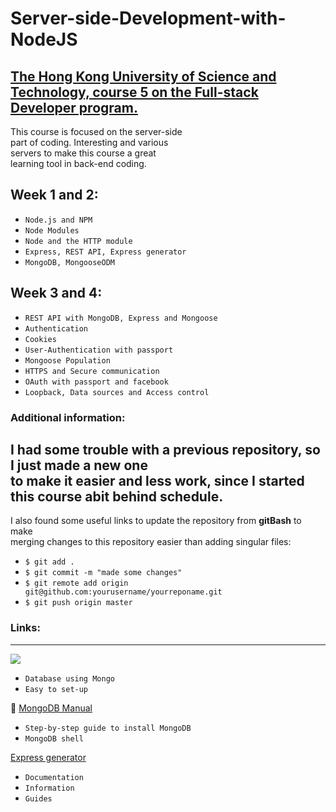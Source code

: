 # Server-side-Development-with-NodeJS
[The Hong Kong University of Science and Technology, course 5 on the Full-stack Developer program.](https://www.coursera.org/learn/server-side-development/home/welcome)
----------------------------
This course is focused on the server-side <br>
part of coding. Interesting and various <br>
servers to make this course a great <br>
learning tool in back-end coding.

## Week 1 and 2:
  
  * `Node.js and NPM`
  * `Node Modules`
  * `Node and the HTTP module`
  * `Express, REST API, Express generator`
  * `MongoDB, MongooseODM`
   
## Week 3 and 4:

  * `REST API with MongoDB, Express and Mongoose`
  * `Authentication`
  * `Cookies`
  * `User-Authentication with passport`
  * `Mongoose Population`
  * `HTTPS and Secure communication`
  * `OAuth with passport and facebook`
  * `Loopback, Data sources and Access control`
   

### Additional information:

  I had some trouble with a previous repository, so I just made a new one <br>
  to make it easier and less work, since I started this course abit behind schedule. <br>
  ---------------------------------------------------------------------------------------
  I also found some useful links to update the repository from <strong>gitBash</strong> to make <br>
  merging changes to this repository easier than adding singular files:
  
* `$ git add .`
* `$ git commit -m "made some changes"`
* `$ git remote add origin git@github.com:yourusername/yourreponame.git`
* `$ git push origin master`
  

### Links:
--------------------------------------------------------------------------------------------


[<img src="https://mfactorengineering.com/img/mongo_logo_square.png">](https://www.mongodb.com/)
  <br>
   * `Database using Mongo`
   * `Easy to set-up`  <br>

:page_facing_up: [MongoDB Manual](https://docs.mongodb.com/manual/) <br>
   * `Step-by-step guide to install MongoDB`
   * `MongoDB shell` <br> 
  
[Express generator](http://expressjs.com/)  <br>
   * `Documentation`
   * `Information`
   * `Guides`
  

   
